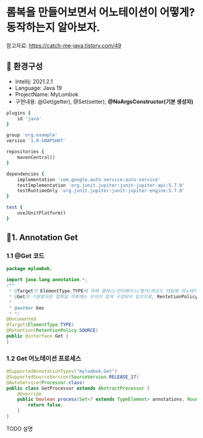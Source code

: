 # 롬복을 만들어보면서 어노테이션이 어떻게? 동작하는지 알아보자.

참고자료: <https://catch-me-java.tistory.com/49>

## 🔅 환경구성

- Intellij: 2021.2.1
- Language: Java 19
- ProjectName: MyLombok
- 구현내용: @Get(getter), @Set(setter), **@NoArgsConstructor(기본 생성자)**

```ruby
plugins {
    id 'java'
}

group 'org.example'
version '1.0-SNAPSHOT'

repositories {
    mavenCentral()
}

dependencies {
    implementation 'com.google.auto.service:auto-service'
    testImplementation 'org.junit.jupiter:junit-jupiter-api:5.7.0'
    testRuntimeOnly 'org.junit.jupiter:junit-jupiter-engine:5.7.0'
}

test {
    useJUnitPlatform()
}
```


## 🔅1. Annotation Get

### 1.1 @Get 코드

```java
package mylombok;

import java.lang.annotation.*;
/**
 * @Target의 ElementType.TYPE에 의해 클래스/인터페이스/열거/레코드 타입에 어노테이션을 붙일 수 있게 되었다.
 * @Get의 기본방식은 컴파일 이후에는 쓰이지 않게 구성되어 있으므로, RentetionPolicy를 SOURCE로 해둬서 컴파일 이전까지 쓰이게 한다.
 *
 * @author kms
 * */
@Documented
@Target(ElementType.TYPE)
@Retention(RetentionPolicy.SOURCE)
public @interface Get {
}
```

### 1.2 Get 어노테이션 프로세스

```java
@SupportedAnnotationTypes("mylombok.Get")
@SupportedSourceVersion(SourceVersion.RELEASE_17)
@AutoService(Processor.class)
public class GetProcessor extends AbstractProcessor {
    @Override
    public boolean process(Set<? extends TypeElement> annotations, RoundEnvironment roundEnv) {
        return false;
    }
}
```

TODO 설명